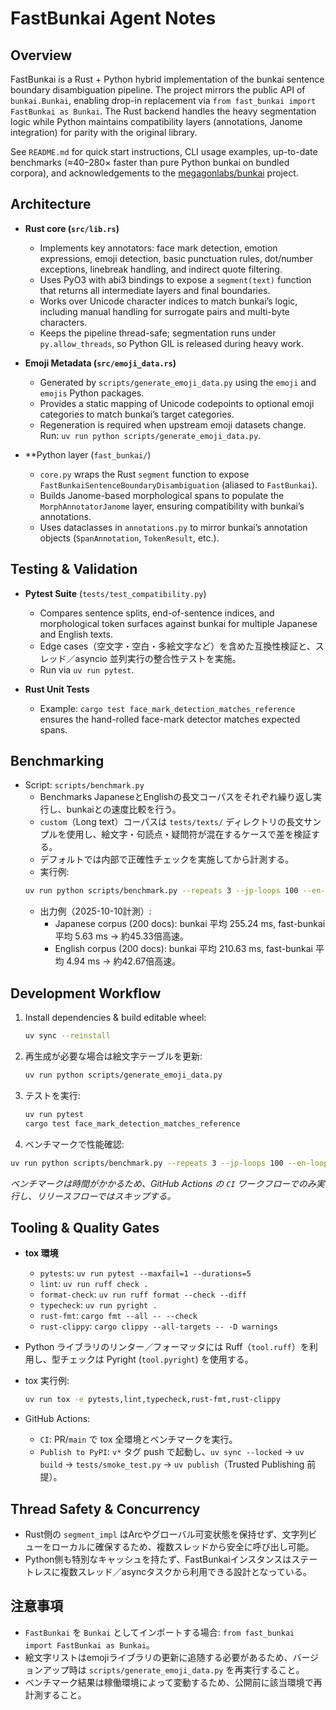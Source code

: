 # FastBunkai Agent Notes

## Overview
FastBunkai is a Rust + Python hybrid implementation of the bunkai sentence boundary disambiguation pipeline. The project mirrors the public API of `bunkai.Bunkai`, enabling drop-in replacement via `from fast_bunkai import FastBunkai as Bunkai`. The Rust backend handles the heavy segmentation logic while Python maintains compatibility layers (annotations, Janome integration) for parity with the original library.

See `README.md` for quick start instructions, CLI usage examples, up-to-date benchmarks (≈40–280× faster than pure Python bunkai on bundled corpora), and acknowledgements to the [megagonlabs/bunkai](https://github.com/megagonlabs/bunkai) project.

## Architecture
- **Rust core (`src/lib.rs`)**
  - Implements key annotators: face mark detection, emotion expressions, emoji detection, basic punctuation rules, dot/number exceptions, linebreak handling, and indirect quote filtering.
  - Uses PyO3 with abi3 bindings to expose a `segment(text)` function that returns all intermediate layers and final boundaries.
  - Works over Unicode character indices to match bunkai’s logic, including manual handling for surrogate pairs and multi-byte characters.
  - Keeps the pipeline thread-safe; segmentation runs under `py.allow_threads`, so Python GIL is released during heavy work.

- **Emoji Metadata (`src/emoji_data.rs`)**
  - Generated by `scripts/generate_emoji_data.py` using the `emoji` and `emojis` Python packages.
  - Provides a static mapping of Unicode codepoints to optional emoji categories to match bunkai’s target categories.
  - Regeneration is required when upstream emoji datasets change. Run: `uv run python scripts/generate_emoji_data.py`.

- **Python layer (`fast_bunkai/`)
  - `core.py` wraps the Rust `segment` function to expose `FastBunkaiSentenceBoundaryDisambiguation` (aliased to `FastBunkai`).
  - Builds Janome-based morphological spans to populate the `MorphAnnotatorJanome` layer, ensuring compatibility with bunkai’s annotations.
  - Uses dataclasses in `annotations.py` to mirror bunkai’s annotation objects (`SpanAnnotation`, `TokenResult`, etc.).

## Testing & Validation
- **Pytest Suite** (`tests/test_compatibility.py`)
  - Compares sentence splits, end-of-sentence indices, and morphological token surfaces against bunkai for multiple Japanese and English texts.
  - Edge cases（空文字・空白・多絵文字など）を含めた互換性検証と、スレッド／asyncio 並列実行の整合性テストを実施。
  - Run via `uv run pytest`.

- **Rust Unit Tests**
  - Example: `cargo test face_mark_detection_matches_reference` ensures the hand-rolled face-mark detector matches expected spans.

## Benchmarking
- Script: `scripts/benchmark.py`
  - Benchmarks JapaneseとEnglishの長文コーパスをそれぞれ繰り返し実行し、bunkaiとの速度比較を行う。
  - `custom`（Long text）コーパスは `tests/texts/` ディレクトリの長文サンプルを使用し、絵文字・句読点・疑問符が混在するケースで差を検証する。
  - デフォルトでは内部で正確性チェックを実施してから計測する。
  - 実行例:
  ```bash
  uv run python scripts/benchmark.py --repeats 3 --jp-loops 100 --en-loops 100 --custom-loops 10
  ```
  - 出力例（2025-10-10計測）:
    - Japanese corpus (200 docs): bunkai 平均 255.24 ms, fast-bunkai 平均 5.63 ms → 約45.33倍高速。
    - English corpus (200 docs): bunkai 平均 210.63 ms, fast-bunkai 平均 4.94 ms → 約42.67倍高速。

## Development Workflow
1. Install dependencies & build editable wheel:
   ```bash
   uv sync --reinstall
   ```
2. 再生成が必要な場合は絵文字テーブルを更新:
   ```bash
   uv run python scripts/generate_emoji_data.py
   ```
3. テストを実行:
   ```bash
   uv run pytest
   cargo test face_mark_detection_matches_reference
   ```
4. ベンチマークで性能確認:
  ```bash
  uv run python scripts/benchmark.py --repeats 3 --jp-loops 100 --en-loops 100 --custom-loops 10
  ```
  *ベンチマークは時間がかかるため、GitHub Actions の `CI` ワークフローでのみ実行し、リリースフローではスキップする。*

## Tooling & Quality Gates
- **tox 環境**
  - `pytests`: `uv run pytest --maxfail=1 --durations=5`
  - `lint`: `uv run ruff check .`
  - `format-check`: `uv run ruff format --check --diff`
  - `typecheck`: `uv run pyright .`
  - `rust-fmt`: `cargo fmt --all -- --check`
  - `rust-clippy`: `cargo clippy --all-targets -- -D warnings`
- Python ライブラリのリンター／フォーマッタには Ruff（`tool.ruff`）を利用し、型チェックは Pyright (`tool.pyright`) を使用する。
- tox 実行例:
  ```bash
  uv run tox -e pytests,lint,typecheck,rust-fmt,rust-clippy
  ```

- GitHub Actions:
  - `CI`: PR/`main` で tox 全環境とベンチマークを実行。
  - `Publish to PyPI`: `v*` タグ push で起動し、`uv sync --locked` → `uv build` → `tests/smoke_test.py` → `uv publish`（Trusted Publishing 前提）。
## Thread Safety & Concurrency
- Rust側の `segment_impl` はArcやグローバル可変状態を保持せず、文字列ビューをローカルに確保するため、複数スレッドから安全に呼び出し可能。
- Python側も特別なキャッシュを持たず、FastBunkaiインスタンスはステートレスに複数スレッド／asyncタスクから利用できる設計となっている。

## 注意事項
- `FastBunkai` を `Bunkai` としてインポートする場合: `from fast_bunkai import FastBunkai as Bunkai`。
- 絵文字リストはemojiライブラリの更新に追随する必要があるため、バージョンアップ時は `scripts/generate_emoji_data.py` を再実行すること。
- ベンチマーク結果は稼働環境によって変動するため、公開前に該当環境で再計測すること。
